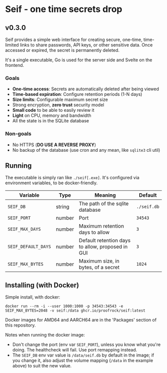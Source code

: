 # Seif - one time secrets drop

## v0.3.0

Seif provides a simple web interface for creating secure, one-time, time-limited links to share passwords, API keys, or other sensitive data. Once accessed or expired, the secret is permanently deleted.

It's a single executable, Go is used for the server side and Svelte on the frontend.

### Goals

- **One-time access**: Secrets are automatically deleted after being viewed
- **Time-based expiration**: Configure retention periods (1-N days)
- **Size limits**: Configurable maximum secret size
- Strong encryption, **zero trust** security model
- **Small code** to be able to easily review it
- **Light** on CPU, memory and bandwidth
- All the state is in the SQLite database

### Non-goals

- No HTTPS (__DO USE A REVERSE PROXY__)
- No backup of the database (use cron and any mean, like `sqlite3` cli util)

## Running

The executable is simply ran like `./seif[.exe]`. It's configured via environment variables, to be docker-friendly.

| Variable            | Type   | Meaning                                          | Default     |
| ------------------- | ------ | ------------------------------------------------ | ----------- |
| `SEIF_DB`           | string | The path of the sqlite database                  | `./seif.db` |
| `SEIF_PORT`         | number | Port                                             | `34543`     |
| `SEIF_MAX_DAYS`     | number | Maximum retention days to allow                  | `3`         |
| `SEIF_DEFAULT_DAYS` | number | Default retention days to allow, proposed in GUI | `3`         |
| `SEIF_MAX_BYTES`    | number | Maximum size, in bytes, of a secret              | `1024`      |

## Installing (with Docker)

Simple install, with docker:

`docker run --rm -i --user 1000:1000 -p 34543:34543 -e SEIF_MAX_BYTES=2048 -v seif:/data ghcr.io/proofrock/seif:latest`

Docker images for AMD64 and AARCH64 are in the 'Packages' section of this repository.

Notes when running the docker image:
- Don't change the port (env var `SEIF_PORT`), unless you know what you're doing. The healthcheck will fail. Use port remapping instead.
- The `SEIF_DB` env var value is `/data/seif.db` by default in the image; if you change it, also adjust the volume mapping (`/data` in the example above) to suit the new value.

